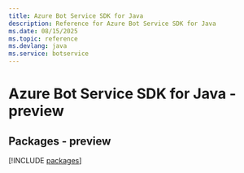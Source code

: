 ```yaml
---
title: Azure Bot Service SDK for Java
description: Reference for Azure Bot Service SDK for Java
ms.date: 08/15/2025
ms.topic: reference
ms.devlang: java
ms.service: botservice
---
```

# Azure Bot Service SDK for Java - preview
## Packages - preview
[!INCLUDE [packages](bot-service-index.md)]